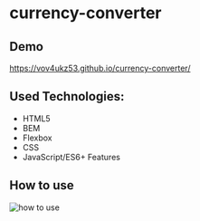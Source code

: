 # currency-converter
## Demo
https://vov4ukz53.github.io/currency-converter/
## Used Technologies:
- HTML5
- BEM
- Flexbox
- CSS
- JavaScript/ES6+ Features
## How to use
![how to use](https://ibb.co/tz6txPt)
